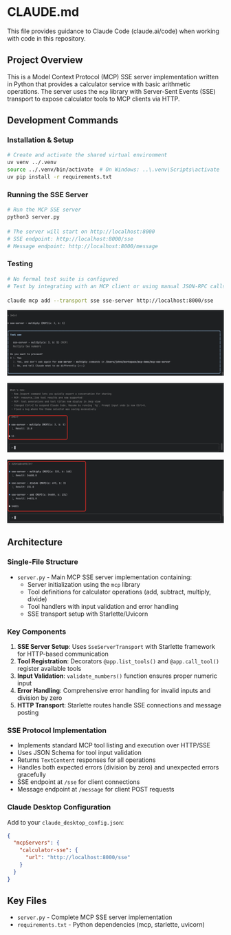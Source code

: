 # CLAUDE.md

This file provides guidance to Claude Code (claude.ai/code) when working with code in this repository.

## Project Overview

This is a Model Context Protocol (MCP) SSE server implementation written in Python that provides a calculator service with basic arithmetic operations. The server uses the `mcp` library with Server-Sent Events (SSE) transport to expose calculator tools to MCP clients via HTTP.

## Development Commands

### Installation & Setup
```bash
# Create and activate the shared virtual environment
uv venv ../.venv
source ../.venv/bin/activate  # On Windows: ..\.venv\Scripts\activate
uv pip install -r requirements.txt
```

### Running the SSE Server
```bash
# Run the MCP SSE server
python3 server.py

# The server will start on http://localhost:8000
# SSE endpoint: http://localhost:8000/sse
# Message endpoint: http://localhost:8000/message
```

### Testing
```bash
# No formal test suite is configured
# Test by integrating with an MCP client or using manual JSON-RPC calls

claude mcp add --transport sse sse-server http://localhost:8000/sse 
```

![img.png](images/img-test-sse-server1.png)

![img.png](images/img-test-sse-server2.png)

![img.png](images/img-test-sse-server3.png)

## Architecture

### Single-File Structure
- `server.py` - Main MCP SSE server implementation containing:
  - Server initialization using the `mcp` library
  - Tool definitions for calculator operations (add, subtract, multiply, divide)
  - Tool handlers with input validation and error handling
  - SSE transport setup with Starlette/Uvicorn

### Key Components

1. **SSE Server Setup**: Uses `SseServerTransport` with Starlette framework for HTTP-based communication
2. **Tool Registration**: Decorators `@app.list_tools()` and `@app.call_tool()` register available tools
3. **Input Validation**: `validate_numbers()` function ensures proper numeric input
4. **Error Handling**: Comprehensive error handling for invalid inputs and division by zero
5. **HTTP Transport**: Starlette routes handle SSE connections and message posting

### SSE Protocol Implementation
- Implements standard MCP tool listing and execution over HTTP/SSE
- Uses JSON Schema for tool input validation
- Returns `TextContent` responses for all operations
- Handles both expected errors (division by zero) and unexpected errors gracefully
- SSE endpoint at `/sse` for client connections
- Message endpoint at `/message` for client POST requests

### Claude Desktop Configuration
Add to your `claude_desktop_config.json`:
```json
{
  "mcpServers": {
    "calculator-sse": {
      "url": "http://localhost:8000/sse"
    }
  }
}
```

## Key Files
- `server.py` - Complete MCP SSE server implementation
- `requirements.txt` - Python dependencies (mcp, starlette, uvicorn)